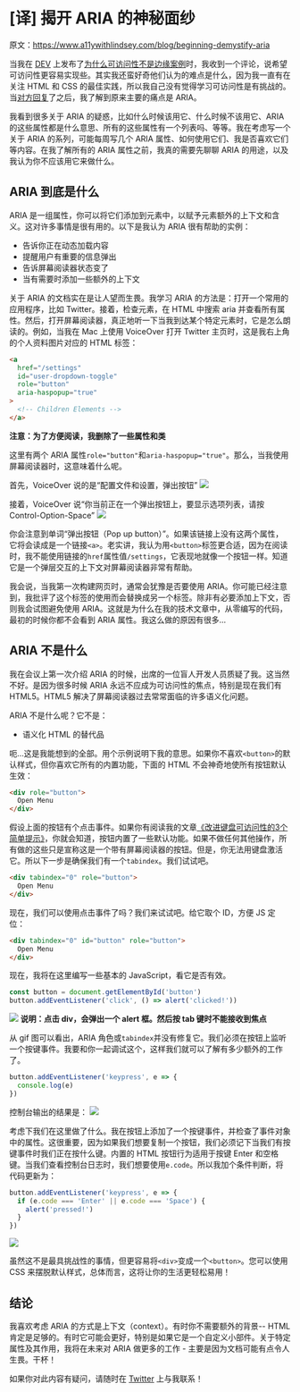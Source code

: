 # [译] 揭开 ARIA 的神秘面纱

原文：https://www.a11ywithlindsey.com/blog/beginning-demystify-aria

当我在 [DEV](https://dev.to/) 上发布了[为什么可访问性不是边缘案例](https://dev.to/lkopacz/3-reasons-why-accessibility-is-not-an-edge-case-3da4)时，我收到一个评论，说希望可访问性更容易实现些。其实我还蛮好奇他们认为的难点是什么，因为我一直有在关注 HTML 和 CSS 的最佳实践，所以我自己没有觉得学习可访问性是有挑战的。当[对方回复](https://dev.to/marek/comment/882m)了之后，我了解到原来主要的痛点是 ARIA。

我看到很多关于 ARIA 的疑惑，比如什么时候该用它、什么时候不该用它、ARIA 的这些属性都是什么意思、所有的这些属性有一个列表吗、等等。我在考虑写一个关于 ARIA 的系列，可能每周写几个 ARIA 属性、如何使用它们、我是否喜欢它们等内容。在我了解所有的 ARIA 属性之前，我真的需要先聊聊 ARIA 的用途，以及我认为你不应该用它来做什么。


## ARIA 到底是什么
ARIA 是一组属性，你可以将它们添加到元素中，以赋予元素额外的上下文和含义。这对许多事情是很有用的。以下是我认为 ARIA 很有帮助的实例：

- 告诉你正在动态加载内容
- 提醒用户有重要的信息弹出
- 告诉屏幕阅读器状态变了
- 当有需要时添加一些额外的上下文

关于 ARIA 的文档实在是让人望而生畏。我学习 ARIA 的方法是：打开一个常用的应用程序，比如 Twitter。接着，检查元素，在 HTML 中搜索 aria 并查看所有属性。然后，打开屏幕阅读器，真正地听一下当我到达某个特定元素时，它是怎么朗读的。例如，当我在 Mac 上使用 VoiceOver 打开 Twitter 主页时，这是我右上角的个人资料图片对应的 HTML 标签：

```html
<a
  href="/settings"
  id="user-dropdown-toggle"
  role="button"
  aria-haspopup="true"
>
  <!-- Children Elements -->
</a>
```
**注意：为了方便阅读，我删除了一些属性和类**

这里有两个 ARIA 属性`role="button"`和`aria-haspopup="true"`。那么，当我使用屏幕阅读器时，这意味着什么呢。

首先，VoiceOver 说的是“配置文件和设置，弹出按钮”
![](https://p4.ssl.qhimg.com/t012fd47911b836b704.png)


接着，VoiceOver 说“你当前正在一个弹出按钮上，要显示选项列表，请按 Control-Option-Space”
![](https://p3.ssl.qhimg.com/t01d12b619dd766486b.png)


你会注意到单词“弹出按钮（Pop up button）”。如果该链接上没有这两个属性，它将会读成是一个链接`<a>`。老实讲，我认为用`<button>`标签更合适，因为在阅读时，我不能使用链接的`href`属性值`/settings`，它表现地就像一个按钮一样。知道它是一个弹层交互的上下文对屏幕阅读器非常有帮助。

我会说，当我第一次构建网页时，通常会犹豫是否要使用 ARIA。你可能已经注意到，我批评了这个标签的使用而会替换成另一个标签。除非有必要添加上下文，否则我会试图避免使用 ARIA。这就是为什么在我的技术文章中，从零编写的代码，最初的时候你都不会看到 ARIA 属性。我这么做的原因有很多...


## ARIA 不是什么
我在会议上第一次介绍 ARIA 的时候，出席的一位盲人开发人员质疑了我。这当然不好。是因为很多时候 ARIA 永远不应成为可访问性的焦点，特别是现在我们有 HTML5。HTML5 解决了屏幕阅读器过去常常面临的许多语义化问题。

ARIA 不是什么呢？它不是：
- 语义化 HTML 的替代品

呃...这是我能想到的全部。用个示例说明下我的意思。如果你不喜欢`<button>`的默认样式，但你喜欢它所有的内置功能，下面的 HTML 不会神奇地使所有按钮默认生效：

```html
<div role="button">
  Open Menu
</div>
```
假设上面的按钮有个点击事件。如果你有阅读我的文章[《改进键盘可访问性的3个简单提示》](https://www.a11ywithlindsey.com/blog/3-simple-tips-improve-keyboard-accessibility)，你就会知道，按钮内置了一些默认功能。如果不做任何其他操作，所有做的这些只是宣称这是一个带有屏幕阅读器的按钮。但是，你无法用键盘激活它。所以下一步是确保我们有一个`tabindex`。我们试试吧。

```html
<div tabindex="0" role="button">
  Open Menu
</div>
```

现在，我们可以使用点击事件了吗？我们来试试吧。给它取个 ID，方便 JS 定位：

```html
<div tabindex="0" id="button" role="button">
  Open Menu
</div>
```

现在，我将在这里编写一些基本的 JavaScript，看它是否有效。

```js
const button = document.getElementById('button')
button.addEventListener('click', () => alert('clicked!'))
```

![](https://p1.ssl.qhimg.com/t0186e100810e228f76.gif)
**说明：点击 div，会弹出一个 alert 框。然后按 tab 键时不能接收到焦点**

从 gif 图可以看出，ARIA 角色或`tabindex`并没有修复它。我们必须在按钮上监听一个按键事件。我要和你一起调试这个，这样我们就可以了解有多少额外的工作了。

```js
button.addEventListener('keypress', e => {
  console.log(e)
})
```

控制台输出的结果是：
![](https://p5.ssl.qhimg.com/t01bfac00c83bdfa78e.png)


考虑下我们在这里做了什么。我在按钮上添加了一个按键事件，并检查了事件对象中的属性。这很重要，因为如果我们想要复制一个按钮，我们必须记下当我们有按键事件时我们正在按什么键。内置的 HTML 按钮行为适用于按键 Enter 和空格键。当我们查看控制台日志时，我们想要使用`e.code`。所以我加个条件判断，将代码更新为：

```js
button.addEventListener('keypress', e => {
  if (e.code === 'Enter' || e.code === 'Space') {
    alert('pressed!')
  }
})
```

![](https://p3.ssl.qhimg.com/t01536be69149f123b0.gif)

虽然这不是最具挑战性的事情，但更容易将`<div>`变成一个`<button>`。您可以使用 CSS 来摆脱默认样式，总体而言，这将让你的生活更轻松易用！

## 结论
我喜欢考虑 ARIA 的方式是上下文（context）。有时你不需要额外的背景-- HTML 肯定是足够的。有时它可能会更好，特别是如果它是一个自定义小部件。关于特定属性及其作用，我将在未来对 ARIA 做更多的工作 - 主要是因为文档可能有点令人生畏。干杯！

如果你对此内容有疑问，请随时在 [Twitter](https://twitter.com/LittleKope/) 上与我联系！
